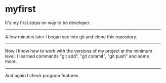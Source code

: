 # myfirst
It's my first steps on way to be developer.
___
A few minutes later I began see into git and clone this repository.
___
Now I know how to work with the versions of my project at the minimum level.
I learned commands "git add", "git commit", "git push" and some more.
___
And again I check program features.
